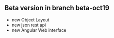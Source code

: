 ## Beta version in branch beta-oct19

- new Object Layout
- new json rest api 
- new Angular Web interface
